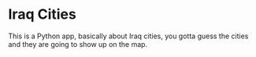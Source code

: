 # Iraq Cities 
This is a Python app, basically about Iraq cities, you gotta guess the cities and they are going to show up on the map.
